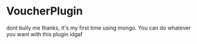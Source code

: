 # VoucherPlugin
dont bully me thanks, it's my first time using mongo. You can do whatever you want with this plugin idgaf
